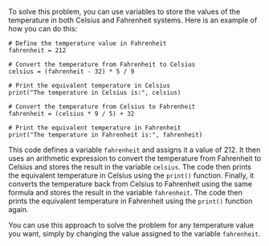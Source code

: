 
To solve this problem, you can use variables to store the values of the temperature in both Celsius and Fahrenheit systems. Here is an example of how you can do this:
```
# Define the temperature value in Fahrenheit
fahrenheit = 212

# Convert the temperature from Fahrenheit to Celsius
celsius = (fahrenheit - 32) * 5 / 9

# Print the equivalent temperature in Celsius
print("The temperature in Celsius is:", celsius)

# Convert the temperature from Celsius to Fahrenheit
fahrenheit = (celsius * 9 / 5) + 32

# Print the equivalent temperature in Fahrenheit
print("The temperature in Fahrenheit is:", fahrenheit)
```
This code defines a variable `fahrenheit` and assigns it a value of 212. It then uses an arithmetic expression to convert the temperature from Fahrenheit to Celsius and stores the result in the variable `celsius`. The code then prints the equivalent temperature in Celsius using the `print()` function. Finally, it converts the temperature back from Celsius to Fahrenheit using the same formula and stores the result in the variable `fahrenheit`. The code then prints the equivalent temperature in Fahrenheit using the `print()` function again.

You can use this approach to solve the problem for any temperature value you want, simply by changing the value assigned to the variable `fahrenheit`.